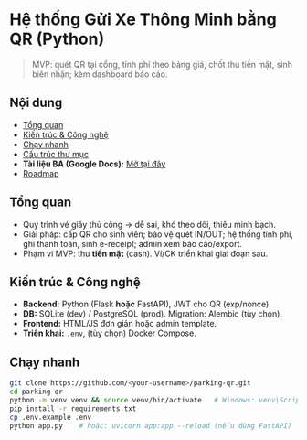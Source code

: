 # Hệ thống Gửi Xe Thông Minh bằng QR (Python)

> MVP: quét QR tại cổng, tính phí theo bảng giá, chốt thu tiền mặt, sinh biên nhận; kèm dashboard báo cáo.

## Nội dung
- [Tổng quan](#tổng-quan)
- [Kiến trúc & Công nghệ](#kiến-trúc--công-nghệ)
- [Chạy nhanh](#chạy-nhanh)
- [Cấu trúc thư mục](#cấu-trúc-thư-mục)
- **Tài liệu BA (Google Docs):** [Mở tại đây](https://docs.google.com/document/d/1oC_jUkEc209hjeUTOcHanv7sv8ReyUCzEE5bwnxLk2Y/edit?usp=sharing)
- [Roadmap](#roadmap)

## Tổng quan
- Quy trình vé giấy thủ công → dễ sai, khó theo dõi, thiếu minh bạch.
- Giải pháp: cấp QR cho sinh viên; bảo vệ quét IN/OUT; hệ thống tính phí, ghi thanh toán, sinh e-receipt; admin xem báo cáo/export.
- Phạm vi MVP: thu **tiền mặt** (cash). Ví/CK triển khai giai đoạn sau.

## Kiến trúc & Công nghệ
- **Backend:** Python (Flask **hoặc** FastAPI), JWT cho QR (exp/nonce).
- **DB:** SQLite (dev) / PostgreSQL (prod). Migration: Alembic (tùy chọn).
- **Frontend:** HTML/JS đơn giản hoặc admin template.
- **Triển khai:** `.env`, (tùy chọn) Docker Compose.

## Chạy nhanh
```bash
git clone https://github.com/<your-username>/parking-qr.git
cd parking-qr
python -m venv venv && source venv/bin/activate   # Windows: venv\Scripts\activate
pip install -r requirements.txt
cp .env.example .env
python app.py    # hoặc: uvicorn app:app --reload (nếu dùng FastAPI)
